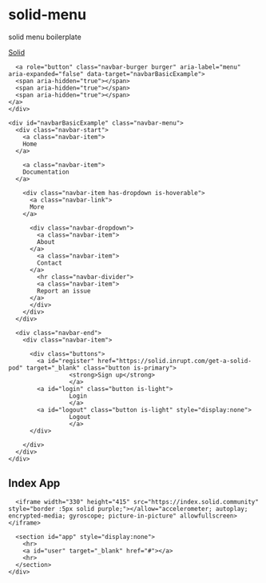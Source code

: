 # solid-menu
solid menu boilerplate
<!DOCTYPE html>
<html>

<head>
  <meta charset="utf-8">
  <meta name="viewport" content="width=device-width, initial-scale=1">
  <title>Join Solid</title>
  <link rel="stylesheet" href="https://cdnjs.cloudflare.com/ajax/libs/bulma/0.7.1/css/bulma.min.css">
  <script defer src="https://use.fontawesome.com/releases/v5.3.1/js/all.js"></script>
</head>

<body>

  <nav class="navbar" role="navigation" aria-label="main navigation">
    <div class="navbar-brand">
      <a class="navbar-item" href="https://bulma.io">
      Solid
    </a>

      <a role="button" class="navbar-burger burger" aria-label="menu" aria-expanded="false" data-target="navbarBasicExample">
      <span aria-hidden="true"></span>
      <span aria-hidden="true"></span>
      <span aria-hidden="true"></span>
    </a>
    </div>

    <div id="navbarBasicExample" class="navbar-menu">
      <div class="navbar-start">
        <a class="navbar-item">
        Home
      </a>

        <a class="navbar-item">
        Documentation
      </a>

        <div class="navbar-item has-dropdown is-hoverable">
          <a class="navbar-link">
          More
        </a>

          <div class="navbar-dropdown">
            <a class="navbar-item">
            About
          </a>
            <a class="navbar-item">
            Contact
          </a>
            <hr class="navbar-divider">
            <a class="navbar-item">
            Report an issue
          </a>
          </div>
        </div>
      </div>

      <div class="navbar-end">
        <div class="navbar-item">

          <div class="buttons">
            <a id="register" href="https://solid.inrupt.com/get-a-solid-pod" target="_blank" class="button is-primary">
                     <strong>Sign up</strong>
                     </a>
            <a id="login" class="button is-light">
                     Login
                     </a>
            <a id="logout" class="button is-light" style="display:none">
                     Logout
                     </a>
          </div>

        </div>
      </div>
    </div>
  </nav>

  <section class="section">
    <div class="container">
      <h1 class="title"> Index App</h1>
       
      <iframe width="330" height="415" src="https://index.solid.community" style="border :5px solid purple;"></allow="accelerometer; autoplay; encrypted-media; gyroscope; picture-in-picture" allowfullscreen></iframe>

      <section id="app" style="display:none">
        <hr>
        <a id="user" target="_blank" href="#"></a>
        <hr>
      </section>
    </div>
  </section>
  <script src="https://melvincarvalho.github.io/helloworld/scripts/jquery.js"></script>
  <script src="https://melvincarvalho.github.io/helloworld/scripts/solid-auth-client.bundle.js"></script>
  <script src="https://melvincarvalho.github.io/helloworld/scripts/rdflib.min.js"></script>
  <script>
    function renderLogin(webId) {
      console.log('logged in as', webId)
      let logout = document.getElementById("logout");
      let login = document.getElementById("login");
      let register = document.getElementById("register");
      let app = document.getElementById("app");
      logout.style.display = "";
      register.style.display = "none";
      login.style.display = "";
      app.style.display = "";
      user.style.display = "";
      user.textContent = webId;
      user.setAttribute("href", webId);
    }
    function renderLogout() {
      let logout = document.getElementById("logout");
      let login = document.getElementById("login");
      let register = document.getElementById("register");
      let app = document.getElementById("app");
      logout.style.display = "none";
      app.style.display = "none";
      login.style.display = "";
      register.style.display = "";
    }
    function handleLogin() {
      // login event
      solid.auth.trackSession(session => {
        if (session && session.webId) {
          renderLogin(session.webId);
        } else {
          renderLogout();
        }
      });
    }
    // Log the user in and out on click
    function addListeners() {
      let login = document.getElementById("login");
      let logout = document.getElementById("logout");
      // login and logout buttons
      const popupUri = "https://melvincarvalho.github.io/helloworld/popup.html";
      login.addEventListener("click", () => solid.auth.popupLogin({
        popupUri
      }));
      logout.addEventListener("click", () => solid.auth.logout());
      handleLogin();
    }
    function hamburgerHelper() {
      document.querySelector(".navbar-burger").addEventListener("click", toggleNav);
      function toggleNav() {
        var nav = document.querySelector(".navbar-menu");
        if (nav.className == "navbar-menu") {
          nav.className = "navbar-menu is-active";
        } else {
          nav.className = "navbar-menu";
        }
      }
    }
    addListeners();
    hamburgerHelper();
  </script>

</body>

</html>
